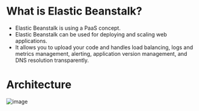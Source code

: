 
# What is Elastic Beanstalk?

- Elastic Beanstalk is using a PaaS concept.
- Elastic Beanstalk can be used for deploying and scaling web applications. 
- It allows you to upload your code and handles load balancing, logs and metrics management, alerting, application version management, and DNS resolution transparently.

# Architecture

![image](https://user-images.githubusercontent.com/5827617/56190798-fb901d00-6065-11e9-81af-0f1073a9bee5.png)

